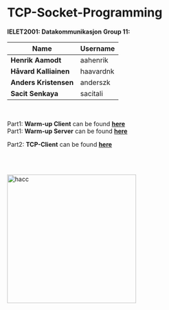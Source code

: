 # TCP-Socket-Programming

**IELET2001: Datakommunikasjon**
**Group 11:**


| Name  | Username |   
| ------------- | ------------- | 
| **Henrik Aamodt**  | aahenrik  | 
| **Håvard Kalliainen**  | haavardnk  | 
| **Anders Kristensen**  | anderszk  | 
| **Sacit Senkaya**  | sacitali  | 
<br>

Part1: **Warm-up Client** can be found [**here**](https://github.com/anderszk/TCP-Socket-Programming/blob/master/Anders'%20kode/Warm-up_exercise_final.py)<br>
Part1: **Warm-up Server** can be found [**here**](https://github.com/anderszk/TCP-Socket-Programming/blob/master/Anders'%20kode/Warm-up%20Server.py)

Part2: **TCP-Client** can be found [**here**](https://github.com/anderszk/TCP-Socket-Programming/blob/master/Part2_final.py)<br>

<br><br>

<img src="https://i.pinimg.com/originals/1e/b6/62/1eb6625adf1d63d969a72bd80cc593ba.jpg" alt="hacc" width="300"/>
